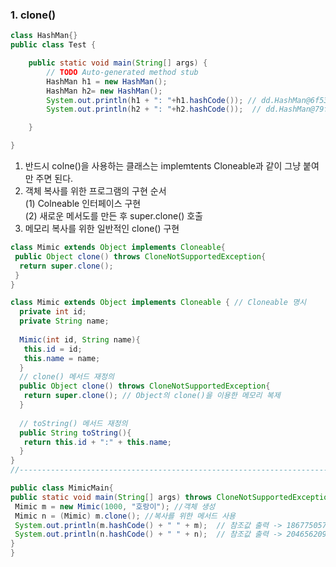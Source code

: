### 1. clone()
```java
class HashMan{}
public class Test {

	public static void main(String[] args) {
		// TODO Auto-generated method stub
		HashMan h1 = new HashMan();
		HashMan h2= new HashMan();
		System.out.println(h1 + ": "+h1.hashCode()); // dd.HashMan@6f539caf: 1867750575
		System.out.println(h2 + ": "+h2.hashCode());  // dd.HashMan@79fc0f2f: 2046562095

	}

}
```   
1. 반드시 colne()을 사용하는 클래스는 implemtents Cloneable과 같이 그냥 붙여만 주면 된다.  
2. 객체 복사를 위한 프로그램의 구현 순서  
  (1) Colneable 인터페이스 구현  
  (2) 새로운 메서도를 만든 후 super.clone() 호출  
3. 메모리 복사를 위한 일반적인 clone() 구현  
  ```java
  class Mimic extends Object implements Cloneable{
   public Object clone() throws CloneNotSupportedException{
    return super.clone();
   }
  }
  ```
  ```java
  class Mimic extends Object implements Cloneable { // Cloneable 명시
  	private int id;
	private String name;
	
	Mimic(int id, String name){
 	 this.id = id; 
	 this.name = name;
	}
	// clone() 메서드 재정의
	public Object clone() throws CloneNotSupportedException{
	 return super.clone(); // Object의 clone()을 이용한 메모리 복제
	}
	
	// toString() 메서드 재정의
	public String toString(){
	 return this.id + ":" + this.name;
	}
 }
 //----------------------------------------------------------------------------
 
 public class MimicMain{
  public static void main(String[] args) throws CloneNotSupportedException {
   Mimic m = new Mimic(1000, "호랑이"); //객체 생성
   Mimic n = (Mimic) m.clone(); //복사를 위한 메서드 사용
   System.out.println(m.hashCode() + " " + m);  // 참조값 출력 -> 1867750575 1000:호랑이
   System.out.println(n.hashCode() + " " + n);  // 참조값 출력 -> 2046562095 1000:호랑이
  }
 }
  ```
